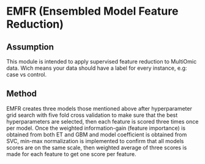 # EMFR (Ensembled Model Feature Reduction)

## Assumption
This module is intended to apply supervised feature reduction to MultiOmic data. Wich means your data should have a label for every instance, e.g: case vs control.  

## Method
EMFR creates three models those mentioned above after hyperparameter grid search with five fold cross validation to make sure that the best hyperparameters are selected, then each feature is scored three times once per model. Once the weighted information-gain (feature importance) is obtained from both ET and GBM and model coefficient is obtained from SVC, min-max normalization is implemented to confirm that all models scores are on the same scale, then weighted average of three scores is made for each feature to get one score per feature.  

